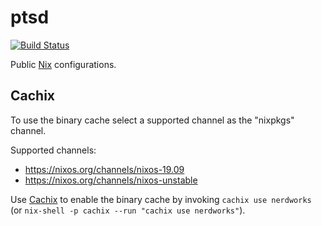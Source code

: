 # ptsd

[![Build Status](https://ci.nerdworks.de/api/badges/nerdworks/ptsd/status.svg)](https://ci.nerdworks.de/nerdworks/ptsd)

Public [Nix](https://nixos.org/nix/) configurations.


## Cachix

To use the binary cache select a supported channel as the "nixpkgs" channel.

Supported channels:
* https://nixos.org/channels/nixos-19.09
* https://nixos.org/channels/nixos-unstable

Use [Cachix](https://cachix.org/) to enable the binary cache by invoking 
`cachix use nerdworks` (or `nix-shell -p cachix --run "cachix use nerdworks"`).

